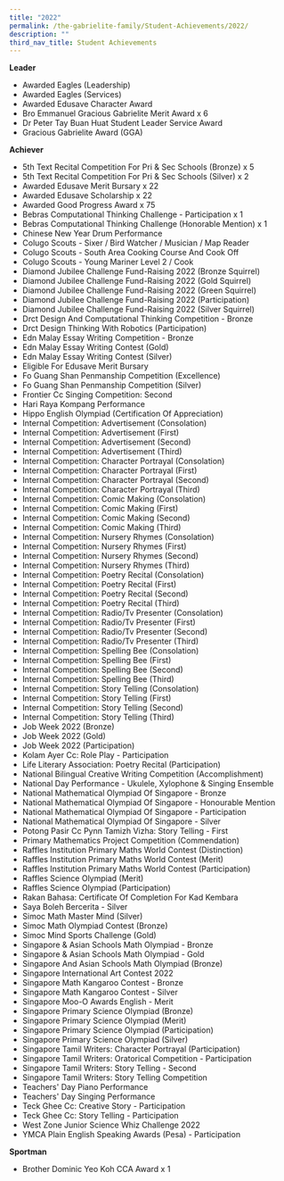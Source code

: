 ```yaml
---
title: "2022"
permalink: /the-gabrielite-family/Student-Achievements/2022/
description: ""
third_nav_title: Student Achievements
---
```

**Leader**
* Awarded Eagles (Leadership)
* Awarded Eagles (Services)
* Awarded Edusave Character Award
* Bro Emmanuel Gracious Gabrielite Merit Award x 6
* Dr Peter Tay Buan Huat Student Leader Service Award
* Gracious Gabrielite Award (GGA)


**Achiever**
* 5th Text Recital Competition For Pri & Sec Schools (Bronze) x 5
* 5th Text Recital Competition For Pri & Sec Schools (Silver) x 2
* Awarded Edusave Merit Bursary x 22
* Awarded Edusave Scholarship x 22
* Awarded Good Progress Award x 75
* Bebras Computational Thinking Challenge - Participation x 1
* Bebras Computational Thinking Challenge (Honorable Mention) x 1
* Chinese New Year Drum Performance
* Colugo Scouts - Sixer / Bird Watcher / Musician / Map Reader
* Colugo Scouts - South Area Cooking Course And Cook Off
* Colugo Scouts - Young Mariner Level 2 / Cook
* Diamond Jubilee Challenge Fund-Raising 2022 (Bronze Squirrel)
* Diamond Jubilee Challenge Fund-Raising 2022 (Gold Squirrel)
* Diamond Jubilee Challenge Fund-Raising 2022 (Green Squirrel)
* Diamond Jubilee Challenge Fund-Raising 2022 (Participation)
* Diamond Jubilee Challenge Fund-Raising 2022 (Silver Squirrel)
* Drct Design And Computational Thinking Competition - Bronze
* Drct Design Thinking With Robotics (Participation)
* Edn Malay Essay Writing Competition - Bronze
* Edn Malay Essay Writing Contest (Gold)
* Edn Malay Essay Writing Contest (Silver)
* Eligible For Edusave Merit Bursary
* Fo Guang Shan Penmanship Competition (Excellence)
* Fo Guang Shan Penmanship Competition (Silver)
* Frontier Cc Singing Competition: Second
* Hari Raya Kompang Performance
* Hippo English Olympiad (Certification Of Appreciation)
* Internal Competition: Advertisement (Consolation)
* Internal Competition: Advertisement (First)
* Internal Competition: Advertisement (Second)
* Internal Competition: Advertisement (Third)
* Internal Competition: Character Portrayal (Consolation)
* Internal Competition: Character Portrayal (First)
* Internal Competition: Character Portrayal (Second)
* Internal Competition: Character Portrayal (Third)
* Internal Competition: Comic Making (Consolation)
* Internal Competition: Comic Making (First)
* Internal Competition: Comic Making (Second)
* Internal Competition: Comic Making (Third)
* Internal Competition: Nursery Rhymes (Consolation)
* Internal Competition: Nursery Rhymes (First)
* Internal Competition: Nursery Rhymes (Second)
* Internal Competition: Nursery Rhymes (Third)
* Internal Competition: Poetry Recital (Consolation)
* Internal Competition: Poetry Recital (First)
* Internal Competition: Poetry Recital (Second)
* Internal Competition: Poetry Recital (Third)
* Internal Competition: Radio/Tv Presenter (Consolation)
* Internal Competition: Radio/Tv Presenter (First)
* Internal Competition: Radio/Tv Presenter (Second)
* Internal Competition: Radio/Tv Presenter (Third)
* Internal Competition: Spelling Bee (Consolation)
* Internal Competition: Spelling Bee (First)
* Internal Competition: Spelling Bee (Second)
* Internal Competition: Spelling Bee (Third)
* Internal Competition: Story Telling (Consolation)
* Internal Competition: Story Telling (First)
* Internal Competition: Story Telling (Second)
* Internal Competition: Story Telling (Third)
* Job Week 2022 (Bronze)
* Job Week 2022 (Gold)
* Job Week 2022 (Participation)
* Kolam Ayer Cc: Role Play - Participation
* Life Literary Association: Poetry Recital (Participation)
* National Bilingual Creative Writing Competition (Accomplishment)
* National Day Performance - Ukulele, Xylophone & Singing Ensemble
* National Mathematical Olympiad Of Singapore - Bronze
* National Mathematical Olympiad Of Singapore - Honourable Mention
* National Mathematical Olympiad Of Singapore - Participation
* National Mathematical Olympiad Of Singapore - Silver
* Potong Pasir Cc Pynn Tamizh Vizha: Story Telling - First
* Primary Mathematics Project Competition (Commendation)
* Raffles Institution Primary Maths World Contest (Distinction)
* Raffles Institution Primary Maths World Contest (Merit)
* Raffles Institution Primary Maths World Contest (Participation)
* Raffles Science Olympiad (Merit)
* Raffles Science Olympiad (Participation)
* Rakan Bahasa: Certificate Of Completion For Kad Kembara
* Saya Boleh Bercerita - Silver
* Simoc Math Master Mind (Silver)
* Simoc Math Olympiad Contest (Bronze)
* Simoc Mind Sports Challenge (Gold)
* Singapore & Asian Schools Math Olympiad - Bronze
* Singapore & Asian Schools Math Olympiad - Gold
* Singapore And Asian Schools Math Olympiad (Bronze)
* Singapore International Art Contest 2022
* Singapore Math Kangaroo Contest - Bronze
* Singapore Math Kangaroo Contest - Silver
* Singapore Moo-O Awards English - Merit
* Singapore Primary Science Olympiad (Bronze)
* Singapore Primary Science Olympiad (Merit)
* Singapore Primary Science Olympiad (Participation)
* Singapore Primary Science Olympiad (Silver)
* Singapore Tamil Writers: Character Portrayal (Participation)
* Singapore Tamil Writers: Oratorical Competition - Participation
* Singapore Tamil Writers: Story Telling - Second
* Singapore Tamil Writers: Story Telling Competition
* Teachers' Day Piano Performance
* Teachers' Day Singing Performance
* Teck Ghee Cc: Creative Story - Participation
* Teck Ghee Cc: Story Telling - Participation
* West Zone Junior Science Whiz Challenge 2022
* YMCA Plain English Speaking Awards (Pesa) - Participation

**Sportman**
* Brother Dominic Yeo Koh CCA Award x 1
